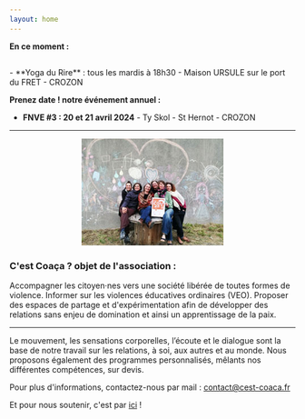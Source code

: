 ```yaml
---
layout: home
---
```


**En ce moment :**
<h2><balise style="background : #FFA500 ; display : inline ;"></balise></h2>
- **Yoga du Rire** : tous les mardis à 18h30 - Maison URSULE sur le port du FRET - CROZON

 **Prenez date ! notre événement annuel :**
- **FNVE #3 : 20 et 21 avril 2024** - Ty Skol - St Hernot - CROZON

*******
<center><img class="fit-picture" src="./assets/img/page-accueil-site.jpg"
     alt="Photo de l'équipe"></center>
     
### **C'est Coaça ?** objet de l'association :
Accompagner les citoyen·nes vers une société libérée de toutes formes de violence. 
Informer sur les violences éducatives ordinaires (VEO).
Proposer des espaces de partage et d'expérimentation afin de développer des relations sans enjeu de domination et ainsi un apprentissage de la paix.

*******
Le mouvement, les sensations corporelles, l’écoute et le dialogue sont la base de notre travail sur les relations, à soi, aux autres et au monde.
Nous proposons également des programmes personnalisés, mêlants nos différentes compétences, sur devis.

Pour plus d'informations, contactez-nous par mail : <a href="mailto:contact@cest-coaca.fr">contact@cest-coaca.fr</a>

Et pour nous soutenir, c'est par [ici](https://www.helloasso.com/associations/c-est-coaca-c-est-de-la-culture-d-ocytocine-pour-accorder-le-coeur-et-les-actes/adhesions/adhesion-2023-2024/widget-bouton) !


<!--
<center><img class="fit-picture" src="./assets/img/affiche-yoga-du-rire.jpg"
     alt="Affiche Yoga du Rire"></center>
-->
